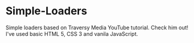 # Simple-Loaders
Simple loaders based on Traversy Media YouTube tutorial. Check him out! I've used basic HTML 5, CSS 3 and vanila JavaScript.
